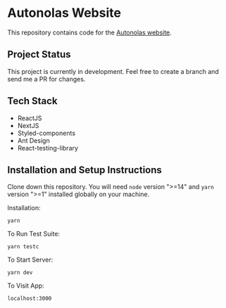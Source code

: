 # Autonolas Website
This repository contains code for the [Autonolas website](https://www.autonolas.network/).

## Project Status
This project is currently in development. Feel free to create a branch and send me a PR for changes.

## Tech Stack
- ReactJS
- NextJS
- Styled-components
- Ant Design
- React-testing-library

## Installation and Setup Instructions

Clone down this repository. You will need `node` version ">=14" and `yarn` version ">=1" installed globally on your machine.

Installation:

`yarn`

To Run Test Suite:

`yarn testc`

To Start Server:

`yarn dev`

To Visit App:

`localhost:3000`
